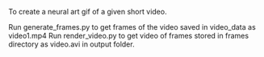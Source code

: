 To create a neural art gif of a given short video.

Run generate_frames.py to get frames of the video saved in video_data as video1.mp4
Run render_video.py to get video of frames stored in frames directory as video.avi in output folder.